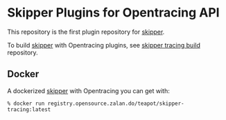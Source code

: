 # Skipper Plugins for Opentracing API

This repository is the first plugin repository for
[skipper](https://github.com/zalando/skipper).

To build [skipper](https://github.com/zalando/skipper) with
Opentracing plugins, see
[skipper tracing build](https://github.com/skipper-plugins/skipper-tracing-build) repository.

## Docker

A dockerized [skipper](https://github.com/zalando/skipper) with Opentracing you can get with:

    % docker run registry.opensource.zalan.do/teapot/skipper-tracing:latest
